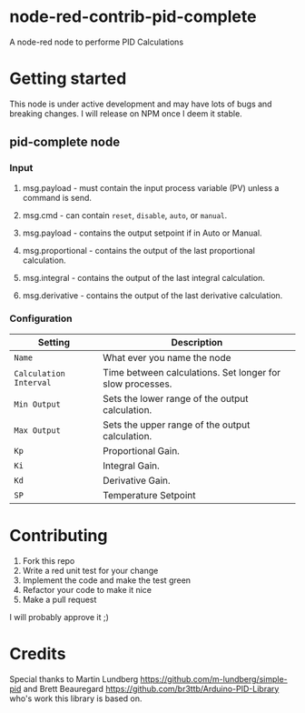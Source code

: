 # node-red-contrib-pid-complete

A node-red node to performe PID Calculations

# Getting started

This node is under active development and may have lots of bugs and breaking changes. I will release on NPM once I deem it stable.

## pid-complete node

### Input

1. msg.payload - must contain the input process variable (PV) unless a command is send.
2. msg.cmd - can contain `reset`, `disable`, `auto`, or `manual`.

1. msg.payload - contains the output setpoint if in Auto or Manual.
2. msg.proportional - contains the output of the last proportional calculation.
3. msg.integral - contains the output of the last integral calculation.
4. msg.derivative - contains the output of the last derivative calculation.

### Configuration

| Setting                  | Description                                                                      |
| ------------------------ | ---------------------------------------------------------------------------------|
| `Name`                   | What ever you name the node                                                      |
| `Calculation Interval`   | Time between calculations. Set longer for slow processes.                        |
| `Min Output`             | Sets the lower range of the output calculation.                                  |
| `Max Output`             | Sets the upper range of the output calculation.                                  |
| `Kp`                     | Proportional Gain.                                                               |
| `Ki`                     | Integral Gain.                                                                   |
| `Kd`                     | Derivative Gain.                                                                 |
| `SP`                     | Temperature Setpoint                                                             |


# Contributing

1. Fork this repo
2. Write a red unit test for your change
3. Implement the code and make the test green
4. Refactor your code to make it nice
5. Make a pull request

I will probably approve it ;)

# Credits

Special thanks to Martin Lundberg https://github.com/m-lundberg/simple-pid and Brett Beauregard https://github.com/br3ttb/Arduino-PID-Library who's work this library is based on.
